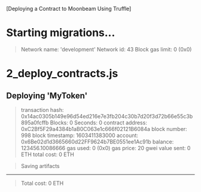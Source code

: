 [Deploying a Contract to Moonbeam Using Truffle]

Starting migrations...
======================
> Network name:    'development'
> Network id:      43
> Block gas limit: 0 (0x0)


2_deploy_contracts.js
=====================

   Deploying 'MyToken'
   -------------------
   > transaction hash:    0x14ac0305b149e96d54ed216e7e3fb204c30b7d20f3d72b66e55c3b895a0fcffb
   > Blocks: 0            Seconds: 0
   > contract address:    0xC2Bf5F29a4384b1aB0C063e1c666f02121B6084a
   > block number:        998
   > block timestamp:     1603411383000
   > account:             0x6Be02d1d3665660d22FF9624b7BE0551ee1Ac91b
   > balance:             123456.10086666
   > gas used:            0 (0x0)
   > gas price:           20 gwei
   > value sent:          0 ETH
   > total cost:          0 ETH

   > Saving artifacts
   -------------------------------------
   > Total cost:                   0 ETH

